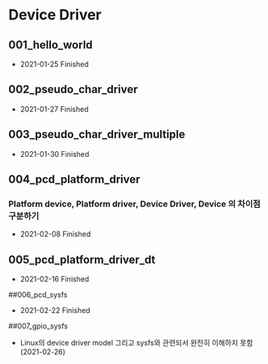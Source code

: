 # Device Driver

## 001_hello_world
 - 2021-01-25 Finished
 
## 002_pseudo_char_driver
 - 2021-01-27 Finished
 
## 003_pseudo_char_driver_multiple
 - 2021-01-30 Finished
 
## 004_pcd_platform_driver
   ### Platform device, Platform driver, Device Driver, Device 의 차이점 구분하기
 - 2021-02-08 Finished

## 005_pcd_platform_driver_dt
 - 2021-02-16 Finished
 
##006_pcd_sysfs
 - 2021-02-22 Finished
 
##007_gpio_sysfs
 - Linux의 device driver model 그리고 sysfs와 관련되서 완전히 이해하지 못함(2021-02-26)
